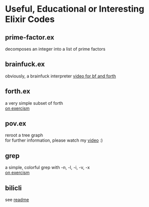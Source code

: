 # Useful, Educational or Interesting Elixir Codes
## prime-factor.ex 
decomposes an integer into a list of prime factors 
## brainfuck.ex 
obviously, a brainfuck interpreter 
[video for bf and forth](https://www.bilibili.com/video/BV1Fa41147Cs)
## forth.ex
a very simple subset of forth  
[on exercism](https://exercism.org/tracks/elixir/exercises/forth)
## pov.ex
reroot a tree graph  
for further information, please watch my [video](https://www.bilibili.com/video/BV1p3411H7Pn) :)
## grep
a simple, colorful grep with -n, -l, -i, -v, -x  
[on exercism](https://exercism.org/tracks/elixir/exercises/grep)
## bilicli
see [readme](bili_cli/README.md)
